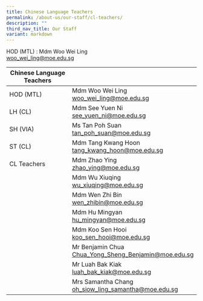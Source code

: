 ```yaml
---
title: Chinese Language Teachers
permalink: /about-us/our-staff/cl-teachers/
description: ""
third_nav_title: Our Staff
variant: markdown
---
```

HOD (MTL) : Mdm Woo Wei Ling
<br> <a href="mailto:woo_wei_ling@moe.edu.sg">woo_wei_ling@moe.edu.sg</a>
<br>

| Chinese  Language Teachers | |
| -------- | -------- |
| HOD (MTL)    | Mdm Woo Wei Ling   <br><a href="mailto:woo_wei_ling@moe.edu.sg">woo_wei_ling@moe.edu.sg</a> |     |
| LH (CL)    | Mdm See Yuen Ni   <br><a href="mailto:see_yuen_ni@moe.edu.sg">see_yuen_ni@moe.edu.sg</a> |     |
| SH (VIA)    | Ms Tan Poh Suan   <br><a href="mailto:tan_poh_suan@moe.edu.sg">tan_poh_suan@moe.edu.sg</a>   |     |
| ST (CL)| Mdm Tang Kwang Hoon  <br><a href="mailto:tang_kwang_hoon@moe.edu.sg">tang_kwang_hoon@moe.edu.sg</a>  |   |
|CL Teachers | Mdm Zhao Ying  <br> <a href="mailto:zhao_ying@moe.edu.sg">zhao_ying@moe.edu.sg</a>  |   |
| | Mdm Wu Xiuqing  <br> <a href="mailto:wu_xiuqing@moe.edu.sg">wu_xiuqing@moe.edu.sg</a>  |   |
| | Mdm Wen Zhi Bin <br> <a href="mailto:wen_zhibin@moe.edu.sg">wen_zhibin@moe.edu.sg</a>  |   |
| | Mdm Hu Mingyan <br> <a href="mailto:hu_mingyan@moe.edu.sg">hu_mingyan@moe.edu.sg</a>  |   |
| | Mdm Koo Sen Hooi  <br> <a href="mailto:koo_sen_hooi@moe.edu.sg">koo_sen_hooi@moe.edu.sg</a>  |   |
| | Mr Benjamin Chua <br> <a href="mailto:Chua_Yong_Sheng_Benjamin@moe.edu.sg">Chua_Yong_Sheng_Benjamin@moe.edu.sg</a> |   |
| | Mr Luah Bak Kiak<br> <a href="mailto:luah_bak_kiak@moe.edu.sg">luah_bak_kiak@moe.edu.sg</a>  |   |
| | Mrs Samantha Chang<br> <a href="mailto:oh_siow_ling_samantha@moe.edu.sg">oh_siow_ling_samantha@moe.edu.sg</a>  |   |